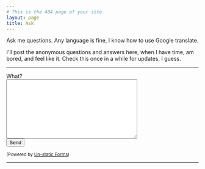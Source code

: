 ```yaml
---
# This is the 404 page of your site.
layout: page
title: Ask
---
```


Ask me questions. Any language is fine, I know how to use Google translate.

I'll post the anonymous questions and answers here, when I have time, am bored, and feel like it. Check this once in a while for updates, I guess.

---

<body>
<form method="post" action="https://forms.un-static.com/forms/18d38e6b8df141e1731b2ba2c48db200121d610d">
  <div class="form-group row">
    <label for="message" class="col-4 col-form-label">What?</label>
    <div class="col-8">
      <textarea id="message" name="message" cols="40" rows="10" required="required" class="form-control"></textarea>
    </div>
  </div>
  <div class="form-group row">
    <div class="offset-4 col-8">
      <button name="submit" type="submit" class="btn btn-primary">Send</button>
    </div>
  </div>
</form>
<div>
  <p><small>(Powered by <a rel="nofollow" href="Un-static Forms">Un-static Forms</a>)</small></p>
</div>
</body>

---